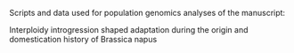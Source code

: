 Scripts and data used for population genomics analyses of the manuscript:

Interploidy introgression shaped adaptation during the origin and domestication history of Brassica napus
